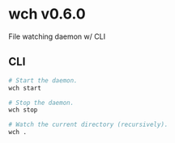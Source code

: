# wch v0.6.0 

File watching daemon w/ CLI

## CLI

```sh
# Start the daemon.
wch start

# Stop the daemon.
wch stop

# Watch the current directory (recursively).
wch .
```

